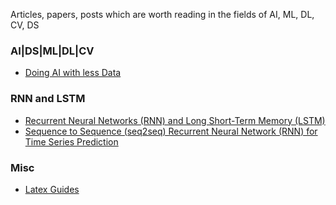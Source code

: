 Articles, papers, posts which are worth reading in the fields of AI, ML, DL, CV, DS

### AI|DS|ML|DL|CV
- [Doing AI with less Data](https://www.cinnamonailabs.com/single-post/2018/10/02/Doing-AI-with-less-Data)

### RNN and LSTM
- [Recurrent Neural Networks (RNN) and Long Short-Term Memory (LSTM)](https://www.youtube.com/watch?v=WCUNPb-5EYI)
- [Sequence to Sequence (seq2seq) Recurrent Neural Network (RNN) for Time Series Prediction](https://github.com/guillaume-chevalier/seq2seq-signal-prediction)

### Misc
- [Latex Guides](https://www.youtube.com/playlist?list=PLlsF2nDmyL7msihnebzII_KVWy6URxDfp)

